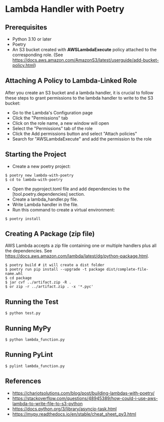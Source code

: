 # Lambda Handler with Poetry

## Prerequisites
- Python 3.10 or later
- Poetry
- An S3 bucket created with **AWSLambdaExecute** policy attached to the corresponding role. (See https://docs.aws.amazon.com/AmazonS3/latest/userguide/add-bucket-policy.html)

## Attaching A Policy to Lambda-Linked Role
After you create an S3 bucket and a lambda handler, it is crucial to follow these steps to grant permissions to the lambda handler to write to the S3 bucket:
- Go to the Lambda's Configuration page
- Click the "Permissions" tab
- Click on the role name, a new window will open
- Select the "Permissions" tab of the role
- Click the Add permissions button and select "Attach policies"
- Search for "AWSLambdaExecute" and add the permission to the role


## Starting the Project
- Create a new poetry project:
```
$ poetry new lambda-with-poetry
$ cd to lambda-with-poetry
```
- Open the pyproject.toml file and add dependencies to the [tool.poetry.dependencies] section.
- Create a lambda_handler.py file.
- Write Lambda handler in the file.
- Run this command to create a virtual environment:
```
$ poetry install
```

## Creating A Package (zip file)
AWS Lambda accepts a zip file containing one or multiple handlers plus all the dependencies. See https://docs.aws.amazon.com/lambda/latest/dg/python-package.html.

```
$ poetry build # it will create a dist folder
$ poetry run pip install --upgrade -t package dist/complete-file-name.whl
$ cd package 
$ jar cvf ../artifact.zip -R .
$ or zip -r ../artifact.zip . -x '*.pyc'
```

## Running the Test
```
$ python test.py
```

## Running MyPy
```
$ python lambda_function.py
```

## Running PyLint
```
$ pylint lambda_function.py
```

## References
- https://chariotsolutions.com/blog/post/building-lambdas-with-poetry/
- https://stackoverflow.com/questions/48945389/how-could-i-use-aws-lambda-to-write-file-to-s3-python
- https://docs.python.org/3/library/asyncio-task.html
- https://mypy.readthedocs.io/en/stable/cheat_sheet_py3.html

